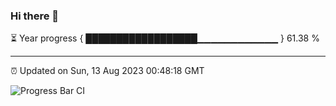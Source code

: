 ### Hi there 👋

⏳ Year progress { ██████████████████▁▁▁▁▁▁▁▁▁▁▁▁ } 61.38 %

---

⏰ Updated on Sun, 13 Aug 2023 00:48:18 GMT

![Progress Bar CI](https://github.com/liununu/liununu/workflows/Progress%20Bar%20CI/badge.svg)
